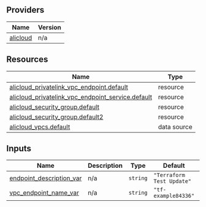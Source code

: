 <!-- BEGIN_TF_DOCS -->
## Providers

| Name | Version |
|------|---------|
| <a name="provider_alicloud"></a> [alicloud](#provider\_alicloud) | n/a |

## Resources

| Name | Type |
|------|------|
| [alicloud_privatelink_vpc_endpoint.default](https://registry.terraform.io/providers/hashicorp/alicloud/latest/docs/resources/privatelink_vpc_endpoint) | resource |
| [alicloud_privatelink_vpc_endpoint_service.default](https://registry.terraform.io/providers/hashicorp/alicloud/latest/docs/resources/privatelink_vpc_endpoint_service) | resource |
| [alicloud_security_group.default](https://registry.terraform.io/providers/hashicorp/alicloud/latest/docs/resources/security_group) | resource |
| [alicloud_security_group.default2](https://registry.terraform.io/providers/hashicorp/alicloud/latest/docs/resources/security_group) | resource |
| [alicloud_vpcs.default](https://registry.terraform.io/providers/hashicorp/alicloud/latest/docs/data-sources/vpcs) | data source |

## Inputs

| Name | Description | Type | Default | Required |
|------|-------------|------|---------|:--------:|
| <a name="input_endpoint_description_var"></a> [endpoint\_description\_var](#input\_endpoint\_description\_var) | n/a | `string` | `"Terraform Test Update"` | no |
| <a name="input_vpc_endpoint_name_var"></a> [vpc\_endpoint\_name\_var](#input\_vpc\_endpoint\_name\_var) | n/a | `string` | `"tf-example84336"` | no |
<!-- END_TF_DOCS -->    